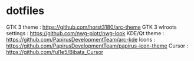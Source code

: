 # dotfiles
GTK 3 theme : https://github.com/horst3180/arc-theme
GTK 3 wlroots settings : https://github.com/nwg-piotr/nwg-look
KDE/Qt theme : https://github.com/PapirusDevelopmentTeam/arc-kde
Icons : https://github.com/PapirusDevelopmentTeam/papirus-icon-theme
Cursor : https://github.com/ful1e5/Bibata_Cursor 
